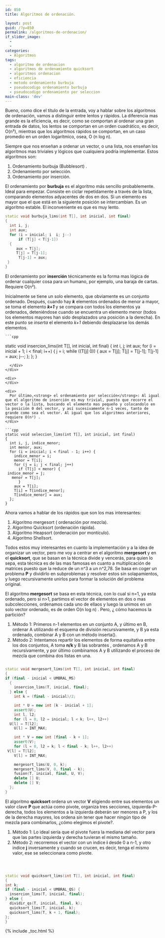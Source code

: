 ```yaml
---
id: 850
title: Algoritmos de ordenación.

layout: post
guid: /?p=850
permalink: /algoritmos-de-ordenacion/
if_slider_image:
  - 
  - 
categories:
  - Algoritmos
tags:
  - algoritmo de ordenacion
  - algoritmos de ordenamiento quicksort
  - algoritmos ordenacion
  - eficiencia
  - metodo ordenamiento burbuja
  - pseudocodigo ordenamiento burbuja
  - pseudocodigo ordenamiento por seleccion
main-class: 'dev'
---
```

Bueno, como dice el título de la entrada, voy a hablar sobre los algoritmos de ordenación, vamos a distinguir entre lentos y rápidos. La diferencia mas grande es la eficiencia, es decir, como se comportan al ordenar una gran entrada de datos, los lentos se comportan en un orden cuadrático, es decir, O(n²), mientras que los algoritmos rápidos se comportan, en un caso promedio en un orden logarítmico, osea, O (n log n).

Siempre que nos enseñan a ordenar un vector, o una lista, nos enseñan los algoritmos mas triviales y lógicos que cualquiera podría implementar. Estos algoritmos son:

  1. Ordenamiento burbuja (Bubblesort) .
  2. Ordenamiento por selección.
  3. Ordenamiento por inserción.

El ordenamiento por **burbuja** es el algoritmo más sencillo probablemente. Ideal para empezar. Consiste en ciclar repetidamente a través de la lista, comparando elementos adyacentes de dos en dos. Si un elemento es mayor que el que está en la siguiente posición se intercambian. Es un algoritmo estable. El inconveniente es que es muy lento.  
<!--ad-->

```cpp
static void burbuja_lims(int T[], int inicial, int final)
{
  int i, j;
  int aux;
  for (i = inicial; i  i; j--)
      if (T[j] < T[j-1])
  {
     aux = T[j];
     T[j] = T[j-1];
      T[j-1] = aux;
 }
}

```

El ordenamiento por **inserción** técnicamente es la forma mas lógica de ordenar cualquier cosa para un humano, por ejemplo, una baraja de cartas. Requiere O(n²).

<div>
  <div>
    Inicialmente se tiene un solo elemento, que obviamente es un conjunto ordenado. Después, cuando hay <em><strong>k</strong> </em>elementos ordenados de menor a mayor, se toma el elemento <strong><em>k+1</em></strong> y se compara con todos los elementos ya ordenados, deteniéndose cuando se encuentra un elemento menor (todos los elementos mayores han sido desplazados una posición a la derecha). En este punto se <em>inserta</em> el elemento <em>k+1</em> debiendo desplazarse los demás elementos.</p> 
    
    ```cpp

static void insercion_lims(int T[], int inicial, int final)
{
  int i, j;
  int aux;
  for (i = inicial + 1; i < final; i++) {
    j = i;
    while ((T[j]  0)) {
      aux = T[j];
      T[j] = T[j-1];
      T[j-1] = aux;
      j--;
    };
  };
}

```
  </div>
</div>

<div>
</div>

<div>
  Por último,<strong> el ordenamiento por selección</strong>: Al igual que el algoritmo de inserción es muy trivial, puesto que recorre el vector o la lista, buscando el elemento mas pequeño y colocandolo en la posición 0 del vector, y así sucesivamente n-1 veces, tanto de grande como sea el vector. Al igual que los algoritmos anteriores, requiere O(n²) .
</div>

```cpp
static void seleccion_lims(int T[], int inicial, int final)
{
  int i, j, indice_menor;
  int menor, aux;
  for (i = inicial; i < final - 1; i++) {
    indice_menor = i;
    menor = T[i];
    for (j = i; j < final; j++)
      if (T[j] < menor) {
 indice_menor = j;
   menor = T[j];
      }
    aux = T[i];
    T[i] = T[indice_menor];
    T[indice_menor] = aux;
  };
}

```

<div>
</div>

<div>
  Ahora vamos a hablar de los rápidos que son los mas interesantes:
</div>

<div>
  <ol>
    <li>
      Algoritmo mergesort ( ordenación por mezcla).
    </li>
    <li>
      Algoritmo Quicksort (ordenación rápida).
    </li>
    <li>
      Algoritmo Heapsort (ordenación por montículo).
    </li>
    <li>
      Algoritmo Shellsort.
    </li>
  </ol>
  
  <p>
    Todos estos muy interesantes en cuanto la implementación y a la idea de organizar un vector, pero me voy a centrar en el algoritmo <strong>mergesort</strong> y en el <strong>quicksort</strong>, que se basan en la técnica divide y vencerás, para quien lo sepa, esta técnica es de las mas famosas en cuanto a multiplicación de matrices puesto que la reduce de un n^3 a un n^2,78. Se basa en coger un problema <strong>P</strong> y dividirlo en subproblemas y resolver estos sin solapamientos, y luego recursivamente unirlos para formar la solución del problema original.
  </p>
  
  <p>
    El algoritmo<strong> mergesort</strong> se basa en esta técnica, con lo cual si n=1, ya esta ordenado, pero si n>1, partimos el vector de elementos en dos o mas subcolecciones, ordenamos cada uno de ellaos y luego la unimos en un solo vector ordenado, es de orden O(n log n) . Pero, ¿ cómo hacemos la partición?
  </p>
  
  <ol>
    <li>
      Método 1: Primeros n-1 elementos en un conjunto A, y último en B, ordenar A utilizando el esquema de división recursivamente, y B ya esta ordenado, combinar A y B con un método inserta().
    </li>
    <li>
      Método 2: Intentamos repartir los elementos de forma equitativa entre los dos conjuntos, A toma <strong>n/k </strong>y B las sobrantes , ordenamos A y B recursivamente, y por último combinamos A y B utilizando el proceso de mezcla que combina dos listas en una.
    </li>
  </ol>
  
  ```cpp

static void mergesort_lims(int T[], int inicial, int final)
{
  if (final - inicial < UMBRAL_MS)
    {
      insercion_lims(T, inicial, final);
    } else {
      int k = (final - inicial)/2;

      int * U = new int [k - inicial + 1];
      assert(U);
      int l, l2;
      for (l = 0, l2 = inicial; l < k; l++, l2++)
    U[l] = T[l2];
      U[l] = INT_MAX;

      int * V = new int [final - k + 1];
      assert(V);
      for (l = 0, l2 = k; l < final - k; l++, l2++)
   V[l] = T[l2];
      V[l] = INT_MAX;

      mergesort_lims(U, 0, k);
      mergesort_lims(V, 0, final - k);
      fusion(T, inicial, final, U, V);
      delete [] U;
      delete [] V;
    };
}

```
  
  <p>
    El algoritmo <strong>quicksort </strong>ordena un vector <strong>V</strong> eligiendo entre sus elementos un valor clave <strong>P </strong>que actúa como pivote, organiza tres secciones, izquierda-P-derecha, todos los elementos a la izquierda deberán ser menores a P, y los de la derecha mayores, los ordena sin tener que hacer ningún tipo de mezcla para combinarlos, ¿cómo elegimos el pivote?.
  </p>
  
  <ol>
    <li>
      Método 1: Lo ideal sería que el pivote fuera la mediana del vector para que las partes izquierda y derecha tuvieran el mismo tamaño.
    </li>
    <li>
      Método 2: recorremos el vector con un indice <strong>i</strong> desde 0 a n-1, y otro indice <strong>j</strong> inversamente y cuando se crucen, es decir, tenga el mismo valor, ese se seleccionara como pivote.
    </li>
  </ol>
  
  <p>
    &nbsp;
  </p>
  
  ```cpp

static void quicksort_lims(int T[], int inicial, int final)
{
  int k;
  if (final - inicial < UMBRAL_QS) {
    insercion_lims(T, inicial, final);
  } else {
    dividir_qs(T, inicial, final, k);
    quicksort_lims(T, inicial, k);
    quicksort_lims(T, k + 1, final);
  };
}

```
</div>



{% include _toc.html %}
